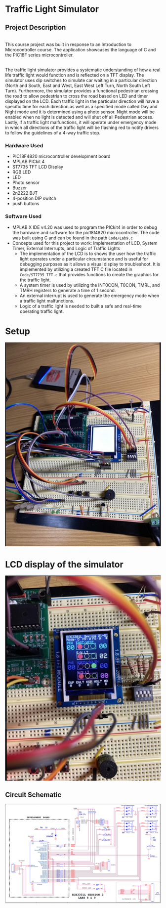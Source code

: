 # Traffic Light Simulator

## Project Description
<br/> This course project was built in response to an Introduction to Microcontroller course. The application showcases the language of C and the PIC18F series microcontroller.  </br>

<br/>The traffic light simulator provides a systematic understanding of how a real life traffic light would function and is reflected on a TFT display. The simulator uses dip switches to simulate car waiting in a particular direction (North and South,  East and West, East West Left Turn, North South Left Turn). Furthermore, the simulator provides a functional pedestrian crossing the road to allow pedestrian to cross the road based on LED and timer displayed on the LCD. Each traffic light in the particular direction will have a specific time for each direction as well as a specified mode called Day and Night mode and it is determined using a photo sensor. Night mode will be enabled when no light is detected and will shut off all Pedestrian access. Lastly, if a traffic light malfunctions, it will operate under emergency mode in which all directions of the traffic light will be flashing red to notify drivers to follow the guidelines of a 4-way traffic stop. </br>

### Hardware Used
- PIC18F4820 microcontroller development board
- MPLAB PICkit 4
- ST7735 TFT LCD Display
- RGB LED
- LED
- Photo sensor
- Buzzer
- 2n2222 BJT
- 4-position DIP switch
- push buttons

### Software Used 
- MPLAB X IDE v4.20 was used to program the PICkit4 in order to debug the hardware and software for the pic18f4820 microcontroller. The code was built using C and can be found in the path ```Code/Lab9.c```
- Concepts used for this project to work: Implementation of LCD, System Timer, External Interrupts, and Logic of Traffic Lights
  - The implementation of the LCD is to shows the user how the traffic light operates under a particular circumstance and is useful for debugging purposes as it allows a visual display to troubleshoot. It is implemented by utilizing a created TFT C file located in ```Code/ST7735_TFT.c``` that provides functions to create the graphics for the traffic light. 
  - A system timer is used by utilizing the INT0CON, T0CON, TMRL, and TMRH registers to generate a time of 1 second. 
  - An external interrupt is used to generate the emergency mode when a traffic light malfunctions.
  - Logic of a traffic light is needed to built a safe and real-time operating traffic light. 

# Setup
![](Code/circuitsetup.PNG)

# LCD display of the simulator
![](Code/circuitsetup2.PNG)

## Circuit Schematic
![](Code/trafficschem.PNG)
